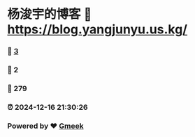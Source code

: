 # 杨浚宇的博客 :link: https://blog.yangjunyu.us.kg/ 
### :page_facing_up: [3](https://blog.yangjunyu.us.kg//tag.html) 
### :speech_balloon: 2 
### :hibiscus: 279 
### :alarm_clock: 2024-12-16 21:30:26 
### Powered by :heart: [Gmeek](https://github.com/Meekdai/Gmeek)
